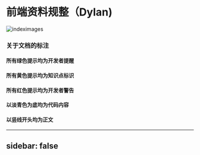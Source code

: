 # 前端资料规整（Dylan)

![indeximages](https://raw.githubusercontent.com/Dylan-WY/DawnGruel/master/docs/images/indexbackground.jpeg)

### 关于文档的标注

#### 所有绿色提示均为开发者提醒

#### 所有黄色提示均为知识点标识

#### 所有红色提示均为开发者警告

#### 以淡青色为底均为代码内容

#### 以竖线开头均为正文



---
sidebar: false
---

